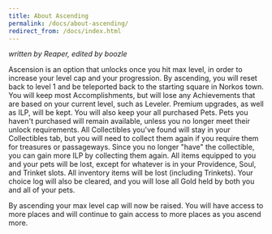 ```yaml
---
title: About Ascending
permalink: /docs/about-ascending/
redirect_from: /docs/index.html
---
```


_written by Reaper, edited by boozle_

Ascension is an option that unlocks once you hit max level, in order to increase your level cap and your progression.  By ascending, you will reset back to level 1 and be teleported back to the starting square in Norkos town. You will keep most Accomplishments, but will lose any Achievements that are based on your current level, such as Leveler. Premium upgrades, as well as ILP, will be kept. You will also keep your all purchased Pets. Pets you haven't purchased will remain available, unless you no longer meet their unlock requirements. All Collectibles you've found will stay in your Collectibles tab, but you will need to collect them again if you require them for treasures or passageways.  Since you no longer "have" the collectible, you can gain more ILP by collecting them again. All items equipped to you and your pets will be lost, except for whatever is in your Providence, Soul, and Trinket slots. All inventory items will be lost (including Trinkets). Your choice log will also be cleared, and you will lose all Gold held by both you and all of your pets.
 
By ascending your max level cap will now be raised. You will have access to more places and will continue to gain access to more places as you ascend more.
